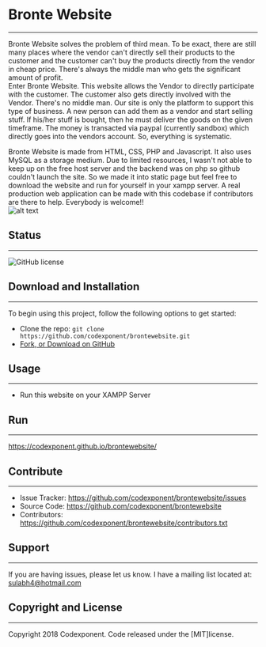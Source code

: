 # Bronte Website
--------

Bronte Website solves the problem of third mean. To be exact, there are still many places where the vendor can't directly sell their products to the customer and the customer can't buy the products directly from the vendor in cheap price. There's always the middle man who gets the significant amount of profit. <br />
Enter Bronte Website. This website allows the Vendor to directly participate with the customer. The customer also gets directly involved with the Vendor. There's no middle man. Our site is only the platform to support this type of business. A new person can add them as a vendor and start selling stuff. If his/her stuff is bought, then he must deliver the goods on the given timeframe. The money is transacted via paypal (currently sandbox) which directly goes into the vendors account. So, everything is systematic.<br />

Bronte Website is made from HTML, CSS, PHP and Javascript. It also uses MySQL as a storage medium. Due to limited resources, I wasn't not able to keep up on the free host server and the backend was on php so github couldn't launch the site. So we made it into static page but feel free to download the website and run for yourself in your xampp server. A real production web application can be made with this codebase if contributors are there to help. Everybody is welcome!!<br /> 
![alt text](https://i.imgur.com/o6kgTtx.png)

## Status
--------

![GitHub license](https://img.shields.io/badge/license-MIT-blue.svg)

## Download and Installation
-------

To begin using this project, follow the following options to get started:
* Clone the repo: `git clone https://github.com/codexponent/brontewebsite.git`
* [Fork, or Download on GitHub](https://github.com/codexponent/brontewebsite)

## Usage
-------

- Run this website on your XAMPP Server

## Run
-------

https://codexponent.github.io/brontewebsite/

## Contribute
----------

- Issue Tracker: https://github.com/codexponent/brontewebsite/issues
- Source Code: https://github.com/codexponent/brontewebsite
- Contributors: https://github.com/codexponent/brontewebsite/contributors.txt

## Support
-------

If you are having issues, please let us know.
I have a mailing list located at: sulabh4@hotmail.com

## Copyright and License
-------

Copyright 2018 Codexponent. Code released under the [MIT]license.

